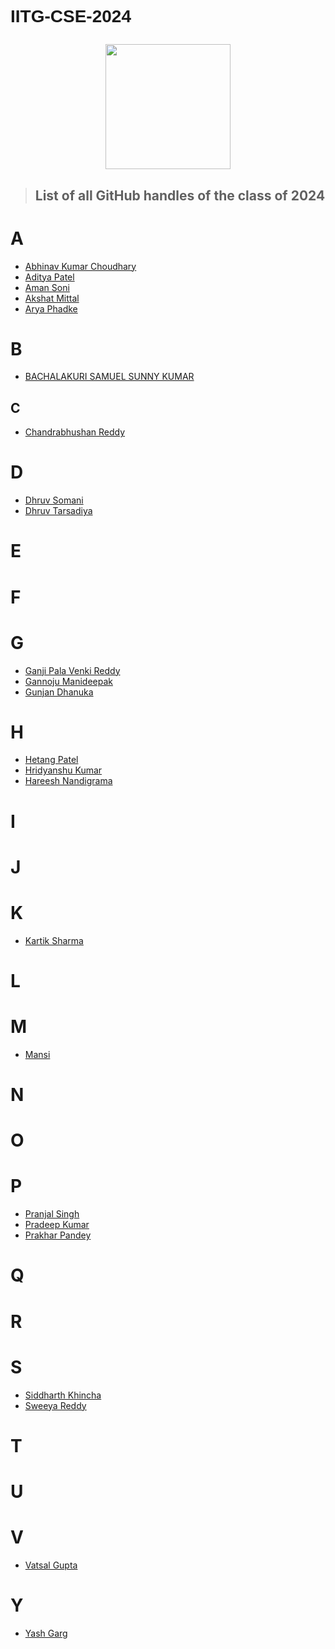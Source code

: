 <!-- font: brandon -->
# <p style="font-family: Arial, Helvetica, sans-serif;font-weight:600;">IITG-CSE-2024</p>



<p align="center">
<img src="./assets/iitg_logo.png" width="200" height="200"/>
</p>

><h2>List of all GitHub handles of the class of 2024</h2>

#  A
- [Abhinav Kumar Choudhary](https://github.com/IamAbhi12)<br>
- [Aditya Patel](https://github.com/Adi-183)<br>
- [Aman Soni](https://github.com/ssamansoni)<br>
- [Akshat Mittal](https://github.com/akshatmittal2002)<br>
- [Arya Phadke](https://github.com/phadkearya)<br>

# B
- [BACHALAKURI SAMUEL SUNNY KUMAR](https://github.com/samuel-web2002)<br>

## C
- [Chandrabhushan Reddy](https://github.com/demongod11)<br>

# D

- [Dhruv Somani](https://github.com/dhruvsomani)<br>
- [Dhruv Tarsadiya](https://github.com/DrDoofinstein)<br>

# E

# F

# G
- [Ganji Pala Venki Reddy](https://github.com/PalaVenkiReddy)<br>
- [Gannoju Manideepak](https://github.com/shield12345)<br>
- [Gunjan Dhanuka](https://github.com/GunjanDhanuka)<br>

# H
- [Hetang Patel](https://github.com/hetang7802)<br>
- [Hridyanshu Kumar](https://github.com/hridyanshuk)<br>
- [Hareesh Nandigrama](https://github.com/Hareesh-Nandigrama)<br>

# I

# J

# K
- [Kartik Sharma](https://github.com/kaisawesome)<br>

# L

# M
- [Mansi](https://github.com/AnMaJ)<br>

# N

# O

# P
- [Pranjal Singh](https://github.com/pranjal198)<br>
- [Pradeep Kumar](https://github.com/sirus-max)<br>
- [Prakhar Pandey](https://github.com/p-prakhar)<br>

# Q

# R

# S
- [Siddharth Khincha](https://github.com/siddharthkhincha)<br>
- [Sweeya Reddy](https://github.com/sweeya2)<br>

# T

# U

# V
- [Vatsal Gupta](https://github.com/vatsal-ts)<br>

# Y
- [Yash Garg](https://github.com/YashGargIND)<br>
